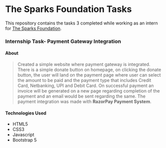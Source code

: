 

# The Sparks Foundation Tasks

This repository contains the tasks 3 completed while working as an intern for [The Sparks Foundation](https://www.thesparksfoundationsingapore.org/).

### Internship Task- Payment Gateway Integration

#### About
>Created a simple website where payment gateway is integrated. There is a simple donate button on homepage, on clicking the donate button, the user will land on the payment page where user can select the amount to be paid and the payment type that includes Credit Card, Netbanking, UPI and Debit Card. On successful payment an invoice will be generated on a new page regarding completion of the payment and an email would be sent regarding the same. The payment integration was made with **RazorPay Payment System**.

#### Technologies Used
* HTML5
* CSS3
* Javascript
* Bootstrap 5



